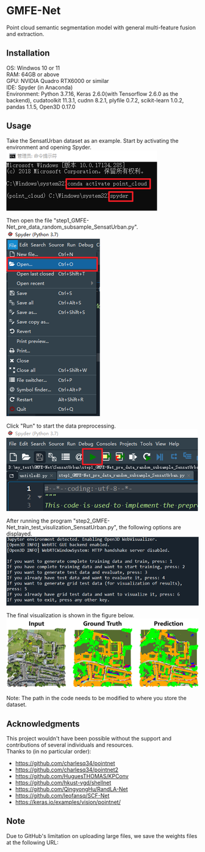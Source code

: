 # GMFE-Net 

Point cloud semantic segmentation model with general multi-feature fusion and extraction.

## Installation 

OS: Windwos 10 or 11 <br/>
RAM: 64GB or above <br/>
GPU: NVIDIA Quadro RTX6000 or similar <br/>
IDE: Spyder (in Anaconda) <br/>
Environment: Python 3.7.16, Keras 2.6.0(with Tensorflow 2.6.0 as the backend), cudatoolkit 11.3.1, cudnn 8.2.1, plyfile 0.7.2, scikit-learn 1.0.2, pandas 1.1.5, Open3D 0.17.0 

## Usage 

Take the SensatUrban dataset as an example. Start by activating the environment and opening Spyder. <br/>
![Local Image](PICS/activate_env_open_spyder.png)

Then open the file "step1_GMFE-Net_pre_data_random_subsample_SensatUrban.py". <br/>
![Local Image](PICS/open_file.png)

Click "Run" to start the data preprocessing. <br/>
![Local Image](PICS/run_step1.png)

After running the program "step2_GMFE-Net_train_test_visulization_SensatUrban.py", the following options are displayed. <br/>
![Local Image](PICS/setp2.png)

The final visualization is shown in the figure below. <br/>
![Local Image](PICS/visulization.png)

Note: The path in the code needs to be modified to where you store the dataset. <br/>

## Acknowledgments 

This project wouldn't have been possible without the support and contributions of several individuals and resources. <br/>
Thanks to (in no particular order):
* https://github.com/charlesq34/pointnet
* https://github.com/charlesq34/pointnet2
* https://github.com/HuguesTHOMAS/KPConv
* https://github.com/hkust-vgd/shellnet
* https://github.com/QingyongHu/RandLA-Net
* https://github.com/leofansq/SCF-Net
* https://keras.io/examples/vision/pointnet/

## Note 

Due to GitHub's limitation on uploading large files, we save the weights files at the following URL: 
